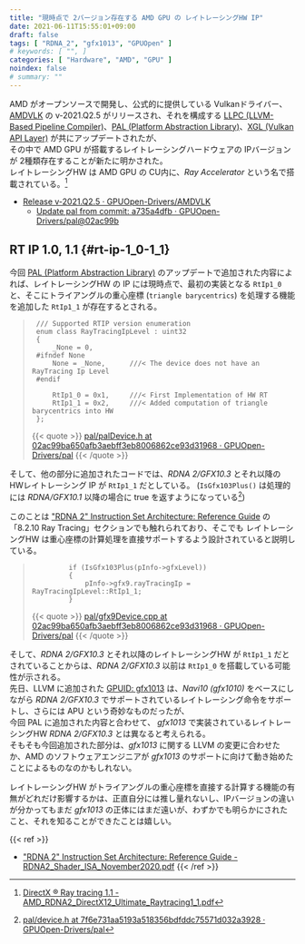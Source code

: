 ```yaml
---
title: "現時点で 2バージョン存在する AMD GPU の レイトレーシングHW IP"
date: 2021-06-11T15:55:01+09:00
draft: false
tags: [ "RDNA_2", "gfx1013", "GPUOpen" ]
# keywords: [ "", ]
categories: [ "Hardware", "AMD", "GPU" ]
noindex: false
# summary: ""
---
```


AMD がオープンソースで開発し、公式的に提供している Vulkanドライバー、[AMDVLK](https://github.com/GPUOpen-Drivers/AMDVLK) の v-2021.Q2.5 がリリースされ、それを構成する [LLPC (LLVM-Based Pipeline Compiler)](https://github.com/GPUOpen-Drivers/llpc)、[PAL (Platform Abstraction Library)](https://github.com/GPUOpen-Drivers/pal)、[XGL (Vulkan API Layer)](https://github.com/GPUOpen-Drivers/xgl) が共にアップデートされたが、  
その中で AMD GPU が搭載するレイトレーシングハードウェアの IPバージョンが 2種類存在することが新たに明かされた。  
レイトレーシングHW は AMD GPU の CU内に、*Ray Accelerator* という名で搭載されている。[^ra]  

[^ra]: [DirectX ® Ray tracing 1.1 - AMD_RDNA2_DirectX12_Ultimate_Raytracing1_1.pdf](https://gpuopen.com/wp-content/uploads/slides/AMD_RDNA2_DirectX12_Ultimate_Raytracing1_1.pdf)

 * [Release v-2021.Q2.5 · GPUOpen-Drivers/AMDVLK](https://github.com/GPUOpen-Drivers/AMDVLK/releases/tag/v-2021.Q2.5)
    * [Update pal from commit: a735a4dfb · GPUOpen-Drivers/pal@02ac99b](https://github.com/GPUOpen-Drivers/pal/commit/02ac99ba650afb3aebff3eb8006862ce93d31968)

## RT IP 1.0, 1.1 {#rt-ip-1_0-1_1}

今回 [PAL (Platform Abstraction Library)](https://github.com/GPUOpen-Drivers/pal) のアップデートで追加された内容によれば、レイトレーシングHW の IP には現時点で、最初の実装となる `RtIp1_0` と、そこにトライアングルの重心座標 (`triangle barycentrics`) を処理する機能を追加した `RtIp1_1` が存在するとされる。  

 > 		/// Supported RTIP version enumeration
 > 		enum class RayTracingIpLevel : uint32
 > 		{
 > 		    _None = 0,
 > 		#ifndef None
 > 		    None = _None,      ///< The device does not have an RayTracing Ip Level
 > 		#endif
 > 		
 > 		    RtIp1_0 = 0x1,     ///< First Implementation of HW RT
 > 		    RtIp1_1 = 0x2,     ///< Added computation of triangle barycentrics into HW
 > 		};
 >
 > {{< quote >}} [pal/palDevice.h at 02ac99ba650afb3aebff3eb8006862ce93d31968 · GPUOpen-Drivers/pal](https://github.com/GPUOpen-Drivers/pal/blob/02ac99ba650afb3aebff3eb8006862ce93d31968/inc/core/palDevice.h#L754) {{< /quote >}}

そして、他の部分に追加されたコードでは、*RDNA 2/GFX10.3* とそれ以降の HWレイトレーシング IP が `RtIp1_1` だとしている。  (`IsGfx103Plus()` は処理的には *RDNA/GFX10.1* 以降の場合に true を返すようになっている[^gfx103p-func])  

[^gfx103p-func]: [pal/device.h at 7f6e731aa5193a518356bdfddc75571d032a3928 · GPUOpen-Drivers/pal](https://github.com/GPUOpen-Drivers/pal/blob/7f6e731aa5193a518356bdfddc75571d032a3928/src/core/device.h#L2555)

このことは ["RDNA 2" Instruction Set Architecture: Reference Guide](https://developer.amd.com/wp-content/resources/RDNA2_Shader_ISA_November2020.pdf) の 「8.2.10 Ray Tracing」セクションでも触れられており、そこでも レイトレーシングHW は重心座標の計算処理を直接サポートするよう設計されていると説明している。  

 > 		        if (IsGfx103Plus(pInfo->gfxLevel))
 > 		        {
 > 		            pInfo->gfx9.rayTracingIp = RayTracingIpLevel::RtIp1_1;
 > 		        }
 >
 > {{< quote >}} [pal/gfx9Device.cpp at 02ac99ba650afb3aebff3eb8006862ce93d31968 · GPUOpen-Drivers/pal](https://github.com/GPUOpen-Drivers/pal/blob/02ac99ba650afb3aebff3eb8006862ce93d31968/src/core/hw/gfxip/gfx9/gfx9Device.cpp#L5200) {{< /quote >}}

そして、*RDNA 2/GFX10.3* とそれ以降のレイトレーシングHW が `RtIp1_1` だとされていることからは、*RDNA 2/GFX10.3* 以前は `RtIp1_0` を搭載している可能性が示される。  
先日、LLVM に追加された [GPUID: gfx1013](/tags/gfx1013) は、*Navi10 (gfx1010)* をベースにしながら *RDNA 2/GFX10.3* でサポートされているレイトレーシング命令をサポートし、さらには APU という奇妙なものだったが、  
今回 PAL に追加された内容と合わせて、 *gfx1013* で実装されているレイトレーシングHW *RDNA 2/GFX10.3* とは異なると考えられる。  
そもそも今回追加された部分は、*gfx1013* に関する LLVM の変更に合わせたか、AMD のソフトウェアエンジニアが *gfx1013* のサポートに向けて動き始めたことによるものなのかもしれない。  

レイトレーシングHW がトライアングルの重心座標を直接する計算する機能の有無がどれだけ影響するかは、正直自分には推し量れないし、IPバージョンの違いが分かってもまだ *gfx1013* の正体にはまだ遠いが、わずかでも明らかにされたこと、それを知ることができたことは嬉しい。  

{{< ref >}}
 * ["RDNA 2" Instruction Set Architecture: Reference Guide - RDNA2_Shader_ISA_November2020.pdf](https://developer.amd.com/wp-content/resources/RDNA2_Shader_ISA_November2020.pdf)
{{< /ref >}}
